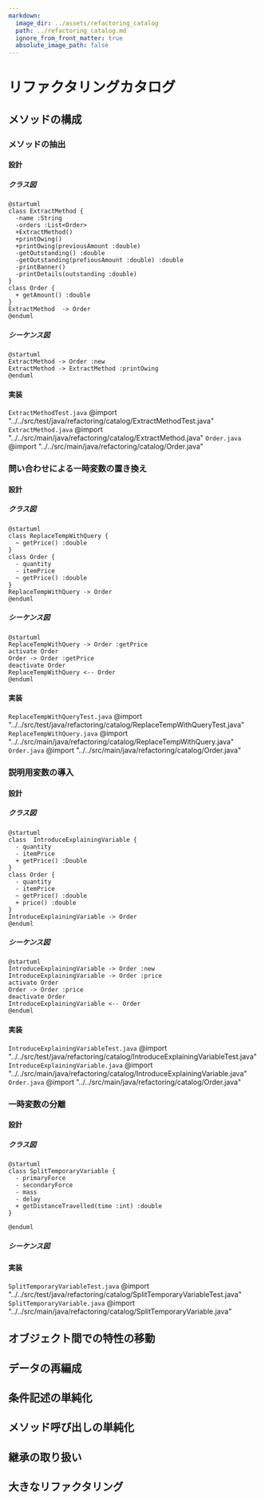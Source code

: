 ```yaml
---
markdown:
  image_dir: ../assets/refactoring_catalog
  path: ../refactoring_catalog.md
  ignore_from_front_matter: true
  absolute_image_path: false
---
```


# リファクタリングカタログ

## メソッドの構成
### メソッドの抽出
#### 設計
##### クラス図
```puml
@startuml
class ExtractMethod {
  -name :String
  -orders :List<Order>
  +ExtractMethod()
  +printOwing()
  +printOwing(previousAmount :double)
  -getOutstanding() :double
  -getOutstanding(prefiousAmount :double) :double
  -printBanner()  
  -printDetails(outstanding :double)  
}
class Order {
  + getAmount() :double
}
ExtractMethod  -> Order
@enduml
```
##### シーケンス図
```puml
@startuml
ExtractMethod -> Order :new
ExtractMethod -> ExtractMethod :printOwing
@enduml
```
#### 実装
`ExtractMethodTest.java`
@import "../../src/test/java/refactoring/catalog/ExtractMethodTest.java"
`ExtractMethod.java`
@import "../../src/main/java/refactoring/catalog/ExtractMethod.java"
`Order.java`
@import "../../src/main/java/refactoring/catalog/Order.java"


### 問い合わせによる一時変数の置き換え
#### 設計
##### クラス図
```puml
@startuml
class ReplaceTempWithQuery {
  ~ getPrice() :double
}
class Order {
  - quantity
  - itemPrice
  ~ getPrice() :double
}
ReplaceTempWithQuery -> Order
@enduml
```
##### シーケンス図
```puml
@startuml
ReplaceTempWithQuery -> Order :getPrice
activate Order
Order -> Order :getPrice
deactivate Order
ReplaceTempWithQuery <-- Order
@enduml
```

#### 実装
`ReplaceTempWithQueryTest.java`
@import "../../src/test/java/refactoring/catalog/ReplaceTempWithQueryTest.java"
`ReplaceTempWithQuery.java`
@import "../../src/main/java/refactoring/catalog/ReplaceTempWithQuery.java"
`Order.java`
@import "../../src/main/java/refactoring/catalog/Order.java"

### 説明用変数の導入
#### 設計
##### クラス図
```puml
@startuml
class  IntroduceExplainingVariable {
  - quantity
  - itemPrice
  + getPrice() :Double
}
class Order {
  - quantity
  - itemPrice
  ~ getPrice() :double
  + price() :double
}
IntroduceExplainingVariable -> Order
@enduml
```
##### シーケンス図
```puml
@startuml
IntroduceExplainingVariable -> Order :new
IntroduceExplainingVariable -> Order :price
activate Order
Order -> Order :price
deactivate Order
IntroduceExplainingVariable <-- Order
@enduml
```

#### 実装
`IntroduceExplainingVariableTest.java`
@import "../../src/test/java/refactoring/catalog/IntroduceExplainingVariableTest.java"
`IntroduceExplainingVariable.java`
@import "../../src/main/java/refactoring/catalog/IntroduceExplainingVariable.java"
`Order.java`
@import "../../src/main/java/refactoring/catalog/Order.java"

### 一時変数の分離
#### 設計
##### クラス図
```puml
@startuml
class SplitTemporaryVariable {
  - primaryForce
  - secondaryForce
  - mass
  - delay
  + getDistanceTravelled(time :int) :double
}

@enduml
```
##### シーケンス図

#### 実装
`SplitTemporaryVariableTest.java`
@import "../../src/test/java/refactoring/catalog/SplitTemporaryVariableTest.java"
`SplitTemporaryVariable.java`
@import "../../src/main/java/refactoring/catalog/SplitTemporaryVariable.java"

## オブジェクト間での特性の移動
## データの再編成
## 条件記述の単純化
## メソッド呼び出しの単純化
## 継承の取り扱い
## 大きなリファクタリング
